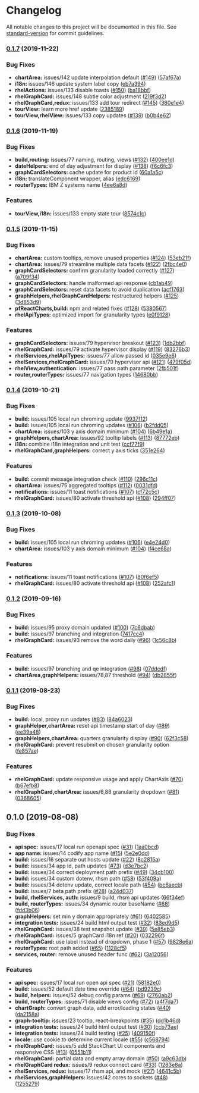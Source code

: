 # Changelog

All notable changes to this project will be documented in this file. See [standard-version](https://github.com/conventional-changelog/standard-version) for commit guidelines.

### [0.1.7](https://github.com/RedHatInsights/curiosity-frontend/compare/v0.1.6...v0.1.7) (2019-11-22)


### Bug Fixes

* **chartArea:** issues/142 update interpolation default ([#149](https://github.com/RedHatInsights/curiosity-frontend/issues/149)) ([57af67a](https://github.com/RedHatInsights/curiosity-frontend/commit/57af67a))
* **i18n:** issues/146 update system label copy ([eb7a394](https://github.com/RedHatInsights/curiosity-frontend/commit/eb7a394))
* **rhelActions:** issues/133 disable toasts ([#150](https://github.com/RedHatInsights/curiosity-frontend/issues/150)) ([ba18bbf](https://github.com/RedHatInsights/curiosity-frontend/commit/ba18bbf))
* **rhelGraphCard:** issues/148 subtle color adjustment ([219f3d2](https://github.com/RedHatInsights/curiosity-frontend/commit/219f3d2))
* **rhelGraphCard,redux:** issues/133 add tour redirect ([#145](https://github.com/RedHatInsights/curiosity-frontend/issues/145)) ([380e1e4](https://github.com/RedHatInsights/curiosity-frontend/commit/380e1e4))
* **tourView:** learn more href update ([2385189](https://github.com/RedHatInsights/curiosity-frontend/commit/2385189))
* **tourView,rhelView:** issues/133 copy updates ([#139](https://github.com/RedHatInsights/curiosity-frontend/issues/139)) ([b0b4e62](https://github.com/RedHatInsights/curiosity-frontend/commit/b0b4e62))

### [0.1.6](https://github.com/RedHatInsights/curiosity-frontend/compare/v0.1.5...v0.1.6) (2019-11-19)


### Bug Fixes

* **build,routing:** issues/77 naming, routing, views ([#132](https://github.com/RedHatInsights/curiosity-frontend/issues/132)) ([400ee1d](https://github.com/RedHatInsights/curiosity-frontend/commit/400ee1d))
* **dateHelpers:** end of day adjustment for display ([#138](https://github.com/RedHatInsights/curiosity-frontend/issues/138)) ([f6c6fc3](https://github.com/RedHatInsights/curiosity-frontend/commit/f6c6fc3))
* **graphCardSelectors:** cache update for product id ([60a1a5c](https://github.com/RedHatInsights/curiosity-frontend/commit/60a1a5c))
* **i18n:** translateComponent wrapper, alias ([edc6169](https://github.com/RedHatInsights/curiosity-frontend/commit/edc6169))
* **routerTypes:** IBM Z systems name ([4ee6a8d](https://github.com/RedHatInsights/curiosity-frontend/commit/4ee6a8d))


### Features

* **tourView,i18n:** issues/133 empty state tour ([8574c1c](https://github.com/RedHatInsights/curiosity-frontend/commit/8574c1c))

### [0.1.5](https://github.com/RedHatInsights/curiosity-frontend/compare/v0.1.4...v0.1.5) (2019-11-15)


### Bug Fixes

* **chartArea:** custom tooltips, remove unused properties ([#124](https://github.com/RedHatInsights/curiosity-frontend/issues/124)) ([53eb21f](https://github.com/RedHatInsights/curiosity-frontend/commit/53eb21f))
* **chartArea:** issues/79 streamline multiple data facets ([#122](https://github.com/RedHatInsights/curiosity-frontend/issues/122)) ([2fbc4e0](https://github.com/RedHatInsights/curiosity-frontend/commit/2fbc4e0))
* **graphCardSelectors:** confirm granularity loaded correctly ([#127](https://github.com/RedHatInsights/curiosity-frontend/issues/127)) ([a709f34](https://github.com/RedHatInsights/curiosity-frontend/commit/a709f34))
* **graphCardSelectors:** handle malformed api response ([cb1ab49](https://github.com/RedHatInsights/curiosity-frontend/commit/cb1ab49))
* **graphCardSelectors:** reset data facets to avoid duplication ([acf1763](https://github.com/RedHatInsights/curiosity-frontend/commit/acf1763))
* **graphHelpers,rhelGraphCardHelpers:** restructured helpers ([#125](https://github.com/RedHatInsights/curiosity-frontend/issues/125)) ([3d853d9](https://github.com/RedHatInsights/curiosity-frontend/commit/3d853d9))
* **pfReactCharts,build:** npm and related fixes ([#128](https://github.com/RedHatInsights/curiosity-frontend/issues/128)) ([5380567](https://github.com/RedHatInsights/curiosity-frontend/commit/5380567))
* **rhelApiTypes:** optimized import for granularity types ([e0f9128](https://github.com/RedHatInsights/curiosity-frontend/commit/e0f9128))


### Features

* **graphCardSelectors:** issues/79 hypervisor breakout ([#123](https://github.com/RedHatInsights/curiosity-frontend/issues/123)) ([1db2bbf](https://github.com/RedHatInsights/curiosity-frontend/commit/1db2bbf))
* **rhelGraphCard:** issues/79 activate hypervisor display ([#119](https://github.com/RedHatInsights/curiosity-frontend/issues/119)) ([83276b3](https://github.com/RedHatInsights/curiosity-frontend/commit/83276b3))
* **rhelServices,rhelApiTypes:** issues/77 allow passed id ([035e9e6](https://github.com/RedHatInsights/curiosity-frontend/commit/035e9e6))
* **rhelServices,rhelGraphCard:** issues/79 hypervisor api ([#121](https://github.com/RedHatInsights/curiosity-frontend/issues/121)) ([479f05d](https://github.com/RedHatInsights/curiosity-frontend/commit/479f05d))
* **rhelView,authentication:** issues/77 pass path parameter ([2fb501f](https://github.com/RedHatInsights/curiosity-frontend/commit/2fb501f))
* **router,routerTypes:** issues/77 navigation types ([14680bb](https://github.com/RedHatInsights/curiosity-frontend/commit/14680bb))

### [0.1.4](https://github.com/RedHatInsights/curiosity-frontend/compare/v0.1.2...v0.1.4) (2019-10-21)


### Bug Fixes

* **build:** issues/105 local run chroming update ([9937f12](https://github.com/RedHatInsights/curiosity-frontend/commit/9937f12))
* **build:** issues/105 local run chroming updates ([#106](https://github.com/RedHatInsights/curiosity-frontend/issues/106)) ([b2fdd05](https://github.com/RedHatInsights/curiosity-frontend/commit/b2fdd05))
* **chartArea:** issues/103 y axis domain minimum ([#104](https://github.com/RedHatInsights/curiosity-frontend/issues/104)) ([6b49e1a](https://github.com/RedHatInsights/curiosity-frontend/commit/6b49e1a))
* **graphHelpers,chartArea:** issues/92 tooltip labels ([#113](https://github.com/RedHatInsights/curiosity-frontend/issues/113)) ([87772eb](https://github.com/RedHatInsights/curiosity-frontend/commit/87772eb))
* **i18n:** combine i18n integration and unit test ([ccf77f9](https://github.com/RedHatInsights/curiosity-frontend/commit/ccf77f9))
* **rhelGraphCard,graphHelpers:** correct y axis ticks ([351e264](https://github.com/RedHatInsights/curiosity-frontend/commit/351e264))


### Features

* **build:** commit message integration check ([#110](https://github.com/RedHatInsights/curiosity-frontend/issues/110)) ([296c11c](https://github.com/RedHatInsights/curiosity-frontend/commit/296c11c))
* **chartArea:** issues/75 aggregated tooltips ([#112](https://github.com/RedHatInsights/curiosity-frontend/issues/112)) ([0031dfd](https://github.com/RedHatInsights/curiosity-frontend/commit/0031dfd))
* **notifications:** issues/11 toast notifications ([#107](https://github.com/RedHatInsights/curiosity-frontend/issues/107)) ([cf72c5c](https://github.com/RedHatInsights/curiosity-frontend/commit/cf72c5c))
* **rhelGraphCard:** issues/80 activate threshold api ([#108](https://github.com/RedHatInsights/curiosity-frontend/issues/108)) ([294ff07](https://github.com/RedHatInsights/curiosity-frontend/commit/294ff07))

### [0.1.3](https://github.com/RedHatInsights/curiosity-frontend/compare/v0.1.2...v0.1.3) (2019-10-08)


### Bug Fixes

* **build:** issues/105 local run chroming updates ([#106](https://github.com/RedHatInsights/curiosity-frontend/issues/106)) ([e4e24d0](https://github.com/RedHatInsights/curiosity-frontend/commit/e4e24d0))
* **chartArea:** issues/103 y axis domain minimum ([#104](https://github.com/RedHatInsights/curiosity-frontend/issues/104)) ([f4ce68a](https://github.com/RedHatInsights/curiosity-frontend/commit/f4ce68a))


### Features

* **notifications:** issues/11 toast notifications ([#107](https://github.com/RedHatInsights/curiosity-frontend/issues/107)) ([80f6ef5](https://github.com/RedHatInsights/curiosity-frontend/commit/80f6ef5))
* **rhelGraphCard:** issues/80 activate threshold api ([#108](https://github.com/RedHatInsights/curiosity-frontend/issues/108)) ([252afc1](https://github.com/RedHatInsights/curiosity-frontend/commit/252afc1))

### [0.1.2](https://github.com/RedHatInsights/curiosity-frontend/compare/v0.1.1...v0.1.2) (2019-09-16)


### Bug Fixes

* **build:** issues/95 proxy domain updated ([#100](https://github.com/RedHatInsights/curiosity-frontend/issues/100)) ([7c6dbab](https://github.com/RedHatInsights/curiosity-frontend/commit/7c6dbab))
* **build:** issues/97 branching and integration ([7417cc4](https://github.com/RedHatInsights/curiosity-frontend/commit/7417cc4))
* **rhelGraphCard:** issues/93 remove the word daily ([#96](https://github.com/RedHatInsights/curiosity-frontend/issues/96)) ([1c56c8b](https://github.com/RedHatInsights/curiosity-frontend/commit/1c56c8b))


### Features

* **build:** issues/97 branching and qe integration ([#98](https://github.com/RedHatInsights/curiosity-frontend/issues/98)) ([07ddcdf](https://github.com/RedHatInsights/curiosity-frontend/commit/07ddcdf))
* **chartArea,graphHelpers:** issues/78,87 threshold ([#94](https://github.com/RedHatInsights/curiosity-frontend/issues/94)) ([db2855f](https://github.com/RedHatInsights/curiosity-frontend/commit/db2855f))

### [0.1.1](https://github.com/RedHatInsights/curiosity-frontend/compare/v0.1.0...v0.1.1) (2019-08-23)


### Bug Fixes

* **build:** local, proxy run updates ([#83](https://github.com/RedHatInsights/curiosity-frontend/issues/83)) ([84a6023](https://github.com/RedHatInsights/curiosity-frontend/commit/84a6023))
* **graphHelper,chartArea:** reset api timestamp start of day ([#89](https://github.com/RedHatInsights/curiosity-frontend/issues/89)) ([ee39a48](https://github.com/RedHatInsights/curiosity-frontend/commit/ee39a48))
* **graphHelpers,chartArea:** quarters granularity display ([#90](https://github.com/RedHatInsights/curiosity-frontend/issues/90)) ([62f3c58](https://github.com/RedHatInsights/curiosity-frontend/commit/62f3c58))
* **rhelGraphCard:** prevent resubmit on chosen granularity option ([fe857ae](https://github.com/RedHatInsights/curiosity-frontend/commit/fe857ae))


### Features

* **rhelGraphCard:** update responsive usage and apply ChartAxis ([#70](https://github.com/RedHatInsights/curiosity-frontend/issues/70)) ([b67efb8](https://github.com/RedHatInsights/curiosity-frontend/commit/b67efb8))
* **rhelGraphCard,chartArea:** issues/6,88 granularity dropdown ([#81](https://github.com/RedHatInsights/curiosity-frontend/issues/81)) ([0368605](https://github.com/RedHatInsights/curiosity-frontend/commit/0368605))

## 0.1.0 (2019-08-08)


### Bug Fixes

* **api spec:** issues/17 local run openapi spec ([#31](https://github.com/RedHatInsights/curiosity-frontend/issues/31)) ([1aa0bcd](https://github.com/RedHatInsights/curiosity-frontend/commit/1aa0bcd))
* **app name:** issues/14 codify app name ([#15](https://github.com/RedHatInsights/curiosity-frontend/issues/15)) ([5e2e0dd](https://github.com/RedHatInsights/curiosity-frontend/commit/5e2e0dd))
* **build:** issues/16 separate out hosts update ([#22](https://github.com/RedHatInsights/curiosity-frontend/issues/22)) ([8c2815a](https://github.com/RedHatInsights/curiosity-frontend/commit/8c2815a))
* **build:** issues/34 app id, path updates ([#73](https://github.com/RedHatInsights/curiosity-frontend/issues/73)) ([d3e7bc2](https://github.com/RedHatInsights/curiosity-frontend/commit/d3e7bc2))
* **build:** issues/34 correct deployment path prefix ([#49](https://github.com/RedHatInsights/curiosity-frontend/issues/49)) ([34cb100](https://github.com/RedHatInsights/curiosity-frontend/commit/34cb100))
* **build:** issues/34 custom dotenv, rhsm path ([#58](https://github.com/RedHatInsights/curiosity-frontend/issues/58)) ([53f409a](https://github.com/RedHatInsights/curiosity-frontend/commit/53f409a))
* **build:** issues/34 dotenv update, correct locale path ([#54](https://github.com/RedHatInsights/curiosity-frontend/issues/54)) ([bc6aecb](https://github.com/RedHatInsights/curiosity-frontend/commit/bc6aecb))
* **build:** issues/7 beta path prefix ([#28](https://github.com/RedHatInsights/curiosity-frontend/issues/28)) ([a24d037](https://github.com/RedHatInsights/curiosity-frontend/commit/a24d037))
* **build, rhelServices, auth:** issues/9 build, rhsm api updates ([66f34ef](https://github.com/RedHatInsights/curiosity-frontend/commit/66f34ef))
* **build, routerTypes:** issues/34 dynamic router baseName ([#68](https://github.com/RedHatInsights/curiosity-frontend/issues/68)) ([fdd3b06](https://github.com/RedHatInsights/curiosity-frontend/commit/fdd3b06))
* **graphHelpers:** set min y domain appropriately ([#61](https://github.com/RedHatInsights/curiosity-frontend/issues/61)) ([6402585](https://github.com/RedHatInsights/curiosity-frontend/commit/6402585))
* **integration tests:** issues/24 build html output test ([#32](https://github.com/RedHatInsights/curiosity-frontend/issues/32)) ([83ed9d5](https://github.com/RedHatInsights/curiosity-frontend/commit/83ed9d5))
* **rhelGraphCard:** issues/38 test snapshot update ([#39](https://github.com/RedHatInsights/curiosity-frontend/issues/39)) ([5e85eb3](https://github.com/RedHatInsights/curiosity-frontend/commit/5e85eb3))
* **rhelGraphCard:** issues/5 graphCard i18n ref ([#20](https://github.com/RedHatInsights/curiosity-frontend/issues/20)) ([032296f](https://github.com/RedHatInsights/curiosity-frontend/commit/032296f))
* **rhelGraphCard:** use label instead of dropdown, phase 1 ([#57](https://github.com/RedHatInsights/curiosity-frontend/issues/57)) ([9828e6a](https://github.com/RedHatInsights/curiosity-frontend/commit/9828e6a))
* **routerTypes:** root path added ([#65](https://github.com/RedHatInsights/curiosity-frontend/issues/65)) ([1128cf5](https://github.com/RedHatInsights/curiosity-frontend/commit/1128cf5))
* **services, router:** remove unused header func ([#62](https://github.com/RedHatInsights/curiosity-frontend/issues/62)) ([3a12056](https://github.com/RedHatInsights/curiosity-frontend/commit/3a12056))


### Features

* **api spec:** issues/17 local run open api spec ([#21](https://github.com/RedHatInsights/curiosity-frontend/issues/21)) ([58182e0](https://github.com/RedHatInsights/curiosity-frontend/commit/58182e0))
* **build:** issues/52 default date time override ([#64](https://github.com/RedHatInsights/curiosity-frontend/issues/64)) ([bd9239c](https://github.com/RedHatInsights/curiosity-frontend/commit/bd9239c))
* **build, helpers:** issues/52 debug config params ([#69](https://github.com/RedHatInsights/curiosity-frontend/issues/69)) ([2760ab2](https://github.com/RedHatInsights/curiosity-frontend/commit/2760ab2))
* **build, routerTypes:** issues/71 disable views config ([#72](https://github.com/RedHatInsights/curiosity-frontend/issues/72)) ([a4f7da7](https://github.com/RedHatInsights/curiosity-frontend/commit/a4f7da7))
* **chartGraph:** convert graph data, add error/loading states ([#40](https://github.com/RedHatInsights/curiosity-frontend/issues/40)) ([da2158a](https://github.com/RedHatInsights/curiosity-frontend/commit/da2158a))
* **graph-tooltip:** issues/23 tooltip, react-breakpoints ([#35](https://github.com/RedHatInsights/curiosity-frontend/issues/35)) ([dd1b46d](https://github.com/RedHatInsights/curiosity-frontend/commit/dd1b46d))
* **integration tests:** issues/24 build html output test ([#30](https://github.com/RedHatInsights/curiosity-frontend/issues/30)) ([ccb73ae](https://github.com/RedHatInsights/curiosity-frontend/commit/ccb73ae))
* **integration tests:** issues/24 build testing ([#25](https://github.com/RedHatInsights/curiosity-frontend/issues/25)) ([409150f](https://github.com/RedHatInsights/curiosity-frontend/commit/409150f))
* **locale:** use cookie to determine current locale ([#55](https://github.com/RedHatInsights/curiosity-frontend/issues/55)) ([c568794](https://github.com/RedHatInsights/curiosity-frontend/commit/c568794))
* **rhelGraphCard:** issues/5 add StackChart UI components and responsive CSS ([#13](https://github.com/RedHatInsights/curiosity-frontend/issues/13)) ([0551b11](https://github.com/RedHatInsights/curiosity-frontend/commit/0551b11))
* **rhelGraphCard:** partial data and empty array domain ([#50](https://github.com/RedHatInsights/curiosity-frontend/issues/50)) ([a9c63db](https://github.com/RedHatInsights/curiosity-frontend/commit/a9c63db))
* **rhelGraphCard redux:** issues/9 redux connect card ([#33](https://github.com/RedHatInsights/curiosity-frontend/issues/33)) ([1283e8a](https://github.com/RedHatInsights/curiosity-frontend/commit/1283e8a))
* **rhelServices, redux:** issues/17 rhsm api, and mock ([#27](https://github.com/RedHatInsights/curiosity-frontend/issues/27)) ([4641c5b](https://github.com/RedHatInsights/curiosity-frontend/commit/4641c5b))
* **rhelServices,graphHelpers:** issues/42 cores to sockets ([#48](https://github.com/RedHatInsights/curiosity-frontend/issues/48)) ([1255279](https://github.com/RedHatInsights/curiosity-frontend/commit/1255279))
